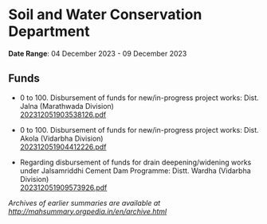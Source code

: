 # Soil and Water Conservation Department

**Date Range**: 04 December 2023 - 09 December 2023


## Funds
- 0 to 100. Disbursement of funds for new/in-progress project works: Dist. Jalna (Marathwada Division)\
  [202312051903538126.pdf](https://gr.maharashtra.gov.in/Site/Upload/Government%20Resolutions/English/202312051903538126.pdf)

- 0 to 100. Disbursement of funds for new/in-progress project works: Dist. Akola (Vidarbha Division)\
  [202312051904412226.pdf](https://gr.maharashtra.gov.in/Site/Upload/Government%20Resolutions/English/202312051904412226.pdf)

- Regarding disbursement of funds for drain deepening/widening works under Jalsamriddhi Cement Dam Programme: Distt. Wardha (Vidarbha Division)\
  [202312051909573926.pdf](https://gr.maharashtra.gov.in/Site/Upload/Government%20Resolutions/English/202312051909573926.pdf)


*Archives of earlier summaries are available at http://mahsummary.orgpedia.in/en/archive.html*
